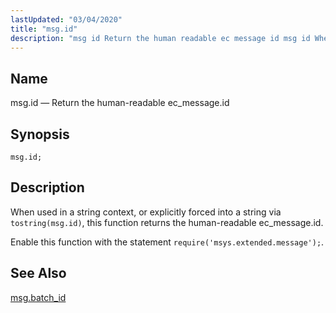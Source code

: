 ```yaml
---
lastUpdated: "03/04/2020"
title: "msg.id"
description: "msg id Return the human readable ec message id msg id When used in a string context or explicitly forced into a string via tostring msg id this function returns the human readable ec message id Enable this function with the statement require msys extended message msg batch id..."
---
```


<a name="lua.ref.msg.id"></a> 
## Name

msg.id — Return the human-readable ec_message.id

<a name="idp25305824"></a> 
## Synopsis

`msg.id;`

<a name="idp25307808"></a> 
## Description

When used in a string context, or explicitly forced into a string via `tostring(msg.id)`, this function returns the human-readable ec_message.id.

Enable this function with the statement `require('msys.extended.message');`.

<a name="idp25310912"></a> 
## See Also

[msg.batch_id](/momentum/3/3-reference/3-reference-lua-ref-msg-batch-id)
